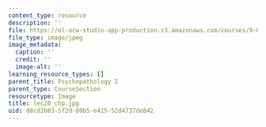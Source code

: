 ```yaml
---
content_type: resource
description: ''
file: https://ol-ocw-studio-app-production.s3.amazonaws.com/courses/9-00sc-introduction-to-psychology-fall-2011/d8cd2b835f2d80b5e41552d4737de842_lec20_chp.jpg
file_type: image/jpeg
image_metadata:
  caption: ''
  credit: ''
  image-alt: ''
learning_resource_types: []
parent_title: Psychopathology I
parent_type: CourseSection
resourcetype: Image
title: lec20_chp.jpg
uid: d8cd2b83-5f2d-80b5-e415-52d4737de842
---
```

